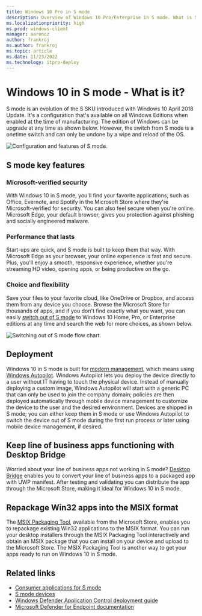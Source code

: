 ```yaml
---
title: Windows 10 Pro in S mode
description: Overview of Windows 10 Pro/Enterprise in S mode. What is S mode for Enterprise customers?
ms.localizationpriority: high
ms.prod: windows-client
manager: aaroncz
author: frankroj
ms.author: frankroj
ms.topic: article
ms.date: 11/23/2022
ms.technology: itpro-deploy
---
```


# Windows 10 in S mode - What is it?

S mode is an evolution of the S SKU introduced with Windows 10 April 2018 Update. It's a configuration that's available on all Windows Editions when enabled at the time of manufacturing. The edition of Windows can be upgrade at any time as shown below. However, the switch from S mode is a onetime switch and can only be undone by a wipe and reload of the OS.

![Configuration and features of S mode.](images/smodeconfig.png)

## S mode key features

### Microsoft-verified security

With Windows 10 in S mode, you'll find your favorite applications, such as Office, Evernote, and Spotify in the Microsoft Store where they're Microsoft-verified for security. You can also feel secure when you're online. Microsoft Edge, your default browser, gives you protection against phishing and socially engineered malware.

### Performance that lasts

Start-ups are quick, and S mode is built to keep them that way. With Microsoft Edge as your browser, your online experience is fast and secure. Plus, you'll enjoy a smooth, responsive experience, whether you're streaming HD video, opening apps, or being productive on the go.

### Choice and flexibility

Save your files to your favorite cloud, like OneDrive or Dropbox, and access them from any device you choose. Browse the Microsoft Store for thousands of apps, and if you don't find exactly what you want, you can easily [switch out of S mode](./windows-10-pro-in-s-mode.md) to Windows 10 Home, Pro, or Enterprise editions at any time and search the web for more choices, as shown below.

![Switching out of S mode flow chart.](images/s-mode-flow-chart.png)

## Deployment

Windows 10 in S mode is built for [modern management](/windows/client-management/manage-windows-10-in-your-organization-modern-management), which means using [Windows Autopilot](/mem/autopilot/windows-autopilot). Windows Autopilot lets you deploy the device directly to a user without IT having to touch the physical device. Instead of manually deploying a custom image, Windows Autopilot will start with a generic PC that can only be used to join the company domain; policies are then deployed automatically through mobile device management to customize the device to the user and the desired environment. Devices are shipped in S mode; you can either keep them in S mode or use Windows Autopilot to switch the device out of S mode during the first run process or later using mobile device management, if desired.

## Keep line of business apps functioning with Desktop Bridge

Worried about your line of business apps not working in S mode? [Desktop Bridge](/windows/uwp/porting/desktop-to-uwp-root) enables you to convert your line of business apps to a packaged app with UWP manifest. After testing and validating you can distribute the app through the Microsoft Store, making it ideal for Windows 10 in S mode.

## Repackage Win32 apps into the MSIX format

The [MSIX Packaging Tool](/windows/application-management/msix-app-packaging-tool), available from the Microsoft Store, enables you to repackage existing Win32 applications to the MSIX format. You can run your desktop installers through the MSIX Packaging Tool interactively and obtain an MSIX package that you can install on your device and upload to the Microsoft Store. The MSIX Packaging Tool is another way to get your apps ready to run on Windows 10 in S mode.

## Related links

- [Consumer applications for S mode](https://www.microsoft.com/windows/s-mode)
- [S mode devices](https://www.microsoft.com/windows/view-all-devices)
- [Windows Defender Application Control deployment guide](/windows/security/threat-protection/windows-defender-application-control/windows-defender-application-control-deployment-guide)
- [Microsoft Defender for Endpoint documentation](/microsoft-365/security/defender-endpoint/)
